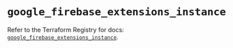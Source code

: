 # `google_firebase_extensions_instance`

Refer to the Terraform Registry for docs: [`google_firebase_extensions_instance`](https://registry.terraform.io/providers/hashicorp/google-beta/6.46.0/docs/resources/google_firebase_extensions_instance).
